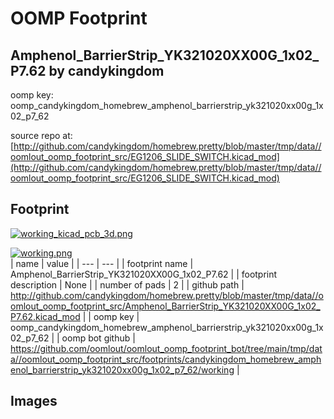 # OOMP Footprint  
## Amphenol_BarrierStrip_YK321020XX00G_1x02_P7.62  by candykingdom  
  
oomp key: oomp_candykingdom_homebrew_amphenol_barrierstrip_yk321020xx00g_1x02_p7_62  
  
source repo at: [http://github.com/candykingdom/homebrew.pretty/blob/master/tmp/data//oomlout_oomp_footprint_src/‎EG1206‎_SLIDE_SWITCH.kicad_mod](http://github.com/candykingdom/homebrew.pretty/blob/master/tmp/data//oomlout_oomp_footprint_src/‎EG1206‎_SLIDE_SWITCH.kicad_mod)  
## Footprint  
  
[![working_kicad_pcb_3d.png](working_kicad_pcb_3d_600.png)](working_kicad_pcb_3d.png)  
  
[![working.png](working_600.png)](working.png)  
| name | value | 
| --- | --- | 
| footprint name | Amphenol_BarrierStrip_YK321020XX00G_1x02_P7.62 | 
| footprint description | None | 
| number of pads | 2 | 
| github path | http://github.com/candykingdom/homebrew.pretty/blob/master/tmp/data//oomlout_oomp_footprint_src/Amphenol_BarrierStrip_YK321020XX00G_1x02_P7.62.kicad_mod | 
| oomp key | oomp_candykingdom_homebrew_amphenol_barrierstrip_yk321020xx00g_1x02_p7_62 | 
| oomp bot github | https://github.com/oomlout/oomlout_oomp_footprint_bot/tree/main/tmp/data//oomlout_oomp_footprint_src/footprints/candykingdom_homebrew_amphenol_barrierstrip_yk321020xx00g_1x02_p7_62/working | 
## Images  
